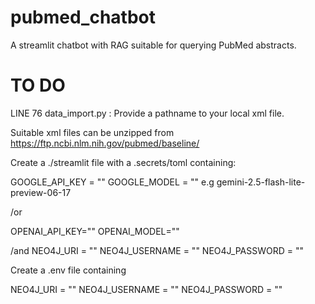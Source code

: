 # pubmed_chatbot
A streamlit chatbot with RAG suitable for querying PubMed abstracts. 


# TO DO

LINE 76 data_import.py : Provide a pathname to your local xml file. 

Suitable xml files can be unzipped from https://ftp.ncbi.nlm.nih.gov/pubmed/baseline/ 


Create a ./streamlit file with a .secrets/toml containing:

  GOOGLE_API_KEY = ""
  GOOGLE_MODEL = "" e.g gemini-2.5-flash-lite-preview-06-17

/or 

  OPENAI_API_KEY=""
  OPENAI_MODEL=""
  
/and 
  NEO4J_URI = ""
  NEO4J_USERNAME = ""
  NEO4J_PASSWORD = ""


Create a .env file containing 

  NEO4J_URI = ""
  NEO4J_USERNAME = ""
  NEO4J_PASSWORD = ""
